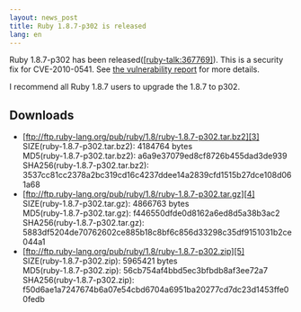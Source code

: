 ```yaml
---
layout: news_post
title: Ruby 1.8.7-p302 is released
lang: en
---
```


Ruby 1.8.7-p302 has been released([\[ruby-talk:367769\]][1]). This is a
security fix for CVE-2010-0541. See [the vulnerability report][2] for
more details.

I recommend all Ruby 1.8.7 users to upgrade the 1.8.7 to p302.

## Downloads

* [ftp://ftp.ruby-lang.org/pub/ruby/1.8/ruby-1.8.7-p302.tar.bz2][3]<br />
  SIZE(ruby-1.8.7-p302.tar.bz2): 4184764 bytes<br />
  MD5(ruby-1.8.7-p302.tar.bz2): a6a9e37079ed8cf8726b455dad3de939<br />
  SHA256(ruby-1.8.7-p302.tar.bz2): 3537cc81cc2378a2bc319cd16c4237ddee14a2839cfd1515b27dce108d061a68
* [ftp://ftp.ruby-lang.org/pub/ruby/1.8/ruby-1.8.7-p302.tar.gz][4]<br />
  SIZE(ruby-1.8.7-p302.tar.gz): 4866763 bytes<br />
  MD5(ruby-1.8.7-p302.tar.gz): f446550dfde0d8162a6ed8d5a38b3ac2<br />
  SHA256(ruby-1.8.7-p302.tar.gz): 5883df5204de70762602ce885b18c8bf6c856d33298c35df9151031b2ce044a1
* [ftp://ftp.ruby-lang.org/pub/ruby/1.8/ruby-1.8.7-p302.zip][5]<br />
  SIZE(ruby-1.8.7-p302.zip): 5965421 bytes<br />
  MD5(ruby-1.8.7-p302.zip): 56cb754af4bbd5ec3bfbdb8af3ee72a7<br />
  SHA256(ruby-1.8.7-p302.zip): f50d6ae1a7247674b6a07e54cbd6704a6951ba20277cd7dc23d1453ffe00fedb

[1]: http://blade.nagaokaut.ac.jp/cgi-bin/scat.rb/ruby/ruby-talk/367769 
[2]: http://www.ruby-lang.org/en/news/2010/08/16/xss-in-webrick-cve-2010-0541/ 
[3]: ftp://ftp.ruby-lang.org/pub/ruby/1.8/ruby-1.8.7-p302.tar.bz2 
[4]: ftp://ftp.ruby-lang.org/pub/ruby/1.8/ruby-1.8.7-p302.tar.gz 
[5]: ftp://ftp.ruby-lang.org/pub/ruby/1.8/ruby-1.8.7-p302.zip 
